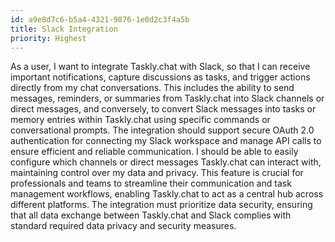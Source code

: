```yaml
---
id: a9e8d7c6-b5a4-4321-9876-1e0d2c3f4a5b
title: Slack Integration
priority: Highest
---
```

As a user, I want to integrate Taskly.chat with Slack, so that I can receive important notifications, capture discussions as tasks, and trigger actions directly from my chat conversations. This includes the ability to send messages, reminders, or summaries from Taskly.chat into Slack channels or direct messages, and conversely, to convert Slack messages into tasks or memory entries within Taskly.chat using specific commands or conversational prompts. The integration should support secure OAuth 2.0 authentication for connecting my Slack workspace and manage API calls to ensure efficient and reliable communication. I should be able to easily configure which channels or direct messages Taskly.chat can interact with, maintaining control over my data and privacy. This feature is crucial for professionals and teams to streamline their communication and task management workflows, enabling Taskly.chat to act as a central hub across different platforms. The integration must prioritize data security, ensuring that all data exchange between Taskly.chat and Slack complies with standard required data privacy and security measures.